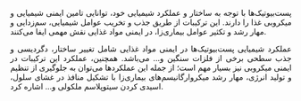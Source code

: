 <p style="text-align:justify;"><span style="color:rgb(13,13,13);">پست‌بیوتیک‌ها با توجه به ساختار و عملکرد شیمیایی خود، توانایی تامین ایمنی شیمیایی و میکروبی غذا را دارند. این ترکیبات از طریق جذب و تخریب عوامل شیمیایی، سم‌زدایی و مهار رشد و تکثیر عوامل بیماری‌زا، در ایمنی مواد غذایی نقش مهمی ایفا می‌کنند.</span></p><p style="text-align:justify;"><span style="color:rgb(13,13,13);">عملکرد شیمیایی پست‌بیوتیک‌ها در ایمنی مواد غذایی شامل تغییر ساختار، دگردیسی و جذب سطحی برخی از فلزات سنگین و... می‌باشد. همچنین، عملکرد این ترکیبات در ایمنی میکروبی نیز بسیار مهم است؛ از جمله این عملکردها می‌توان به جلوگیری از تنظیم و تولید انرژی، مهار رشد میکروارگانیسم‌های بیماری‌زا با تشکیل منافذ در غشای سلول، اسیدی کردن سیتوپلاسم ملکولی و... اشاره کرد.</span></p>
